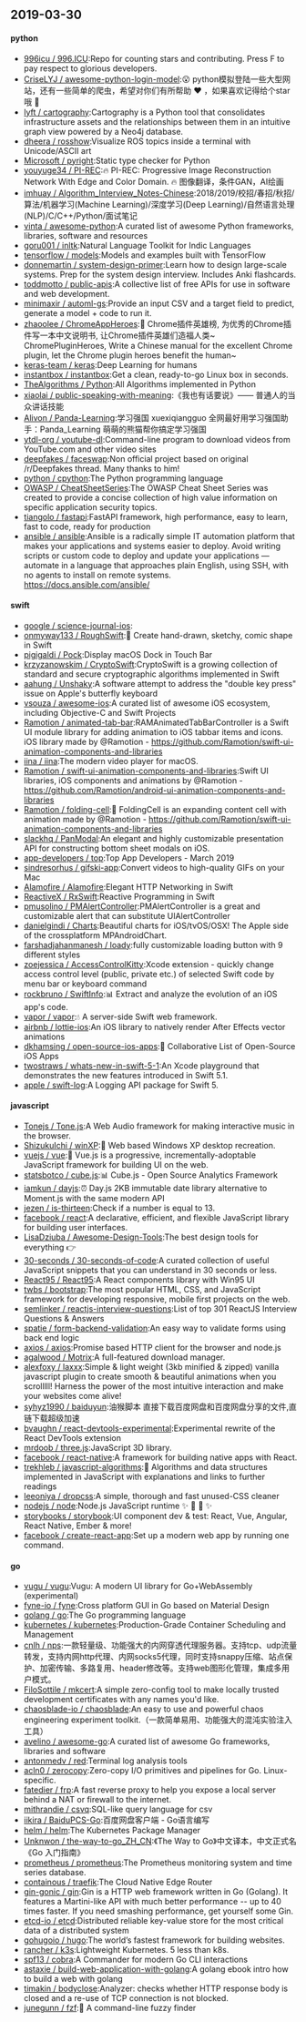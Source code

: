 ## 2019-03-30

#### python
* [996icu / 996.ICU](https://github.com/996icu/996.ICU):Repo for counting stars and contributing. Press F to pay respect to glorious developers.
* [CriseLYJ / awesome-python-login-model](https://github.com/CriseLYJ/awesome-python-login-model):😮
python模拟登陆一些大型网站，还有一些简单的爬虫，希望对你们有所帮助
❤️
，如果喜欢记得给个star哦
🌟
* [lyft / cartography](https://github.com/lyft/cartography):Cartography is a Python tool that consolidates infrastructure assets and the relationships between them in an intuitive graph view powered by a Neo4j database.
* [dheera / rosshow](https://github.com/dheera/rosshow):Visualize ROS topics inside a terminal with Unicode/ASCII art
* [Microsoft / pyright](https://github.com/Microsoft/pyright):Static type checker for Python
* [youyuge34 / PI-REC](https://github.com/youyuge34/PI-REC):🔥
PI-REC: Progressive Image Reconstruction Network With Edge and Color Domain.
🔥
图像翻译，条件GAN，AI绘画
* [imhuay / Algorithm_Interview_Notes-Chinese](https://github.com/imhuay/Algorithm_Interview_Notes-Chinese):2018/2019/校招/春招/秋招/算法/机器学习(Machine Learning)/深度学习(Deep Learning)/自然语言处理(NLP)/C/C++/Python/面试笔记
* [vinta / awesome-python](https://github.com/vinta/awesome-python):A curated list of awesome Python frameworks, libraries, software and resources
* [goru001 / inltk](https://github.com/goru001/inltk):Natural Language Toolkit for Indic Languages
* [tensorflow / models](https://github.com/tensorflow/models):Models and examples built with TensorFlow
* [donnemartin / system-design-primer](https://github.com/donnemartin/system-design-primer):Learn how to design large-scale systems. Prep for the system design interview. Includes Anki flashcards.
* [toddmotto / public-apis](https://github.com/toddmotto/public-apis):A collective list of free APIs for use in software and web development.
* [minimaxir / automl-gs](https://github.com/minimaxir/automl-gs):Provide an input CSV and a target field to predict, generate a model + code to run it.
* [zhaoolee / ChromeAppHeroes](https://github.com/zhaoolee/ChromeAppHeroes):🌈
Chrome插件英雄榜, 为优秀的Chrome插件写一本中文说明书, 让Chrome插件英雄们造福人类~ ChromePluginHeroes, Write a Chinese manual for the excellent Chrome plugin, let the Chrome plugin heroes benefit the human~
* [keras-team / keras](https://github.com/keras-team/keras):Deep Learning for humans
* [instantbox / instantbox](https://github.com/instantbox/instantbox):Get a clean, ready-to-go Linux box in seconds.
* [TheAlgorithms / Python](https://github.com/TheAlgorithms/Python):All Algorithms implemented in Python
* [xiaolai / public-speaking-with-meaning](https://github.com/xiaolai/public-speaking-with-meaning):《我也有话要说》—— 普通人的当众讲话技能
* [Alivon / Panda-Learning](https://github.com/Alivon/Panda-Learning):学习强国 xuexiqiangguo 全网最好用学习强国助手：Panda_Learning 萌萌的熊猫帮你搞定学习强国
* [ytdl-org / youtube-dl](https://github.com/ytdl-org/youtube-dl):Command-line program to download videos from YouTube.com and other video sites
* [deepfakes / faceswap](https://github.com/deepfakes/faceswap):Non official project based on original /r/Deepfakes thread. Many thanks to him!
* [python / cpython](https://github.com/python/cpython):The Python programming language
* [OWASP / CheatSheetSeries](https://github.com/OWASP/CheatSheetSeries):The OWASP Cheat Sheet Series was created to provide a concise collection of high value information on specific application security topics.
* [tiangolo / fastapi](https://github.com/tiangolo/fastapi):FastAPI framework, high performance, easy to learn, fast to code, ready for production
* [ansible / ansible](https://github.com/ansible/ansible):Ansible is a radically simple IT automation platform that makes your applications and systems easier to deploy. Avoid writing scripts or custom code to deploy and update your applications — automate in a language that approaches plain English, using SSH, with no agents to install on remote systems. https://docs.ansible.com/ansible/

#### swift
* [google / science-journal-ios](https://github.com/google/science-journal-ios):
* [onmyway133 / RoughSwift](https://github.com/onmyway133/RoughSwift):🎃
Create hand-drawn, sketchy, comic shape in Swift
* [pigigaldi / Pock](https://github.com/pigigaldi/Pock):Display macOS Dock in Touch Bar
* [krzyzanowskim / CryptoSwift](https://github.com/krzyzanowskim/CryptoSwift):CryptoSwift is a growing collection of standard and secure cryptographic algorithms implemented in Swift
* [aahung / Unshaky](https://github.com/aahung/Unshaky):A software attempt to address the "double key press" issue on Apple's butterfly keyboard
* [vsouza / awesome-ios](https://github.com/vsouza/awesome-ios):A curated list of awesome iOS ecosystem, including Objective-C and Swift Projects
* [Ramotion / animated-tab-bar](https://github.com/Ramotion/animated-tab-bar):RAMAnimatedTabBarController is a Swift UI module library for adding animation to iOS tabbar items and icons. iOS library made by @Ramotion - https://github.com/Ramotion/swift-ui-animation-components-and-libraries
* [iina / iina](https://github.com/iina/iina):The modern video player for macOS.
* [Ramotion / swift-ui-animation-components-and-libraries](https://github.com/Ramotion/swift-ui-animation-components-and-libraries):Swift UI libraries, iOS components and animations by @Ramotion - https://github.com/Ramotion/android-ui-animation-components-and-libraries
* [Ramotion / folding-cell](https://github.com/Ramotion/folding-cell):📃
FoldingCell is an expanding content cell with animation made by @Ramotion - https://github.com/Ramotion/swift-ui-animation-components-and-libraries
* [slackhq / PanModal](https://github.com/slackhq/PanModal):An elegant and highly customizable presentation API for constructing bottom sheet modals on iOS.
* [app-developers / top](https://github.com/app-developers/top):Top App Developers - March 2019
* [sindresorhus / gifski-app](https://github.com/sindresorhus/gifski-app):Convert videos to high-quality GIFs on your Mac
* [Alamofire / Alamofire](https://github.com/Alamofire/Alamofire):Elegant HTTP Networking in Swift
* [ReactiveX / RxSwift](https://github.com/ReactiveX/RxSwift):Reactive Programming in Swift
* [pmusolino / PMAlertController](https://github.com/pmusolino/PMAlertController):PMAlertController is a great and customizable alert that can substitute UIAlertController
* [danielgindi / Charts](https://github.com/danielgindi/Charts):Beautiful charts for iOS/tvOS/OSX! The Apple side of the crossplatform MPAndroidChart.
* [farshadjahanmanesh / loady](https://github.com/farshadjahanmanesh/loady):fully customizable loading button with 9 different styles
* [zoejessica / AccessControlKitty](https://github.com/zoejessica/AccessControlKitty):Xcode extension - quickly change access control level (public, private etc.) of selected Swift code by menu bar or keyboard command
* [rockbruno / SwiftInfo](https://github.com/rockbruno/SwiftInfo):📊
Extract and analyze the evolution of an iOS app's code.
* [vapor / vapor](https://github.com/vapor/vapor):💧
A server-side Swift web framework.
* [airbnb / lottie-ios](https://github.com/airbnb/lottie-ios):An iOS library to natively render After Effects vector animations
* [dkhamsing / open-source-ios-apps](https://github.com/dkhamsing/open-source-ios-apps):📱
Collaborative List of Open-Source iOS Apps
* [twostraws / whats-new-in-swift-5-1](https://github.com/twostraws/whats-new-in-swift-5-1):An Xcode playground that demonstrates the new features introduced in Swift 5.1.
* [apple / swift-log](https://github.com/apple/swift-log):A Logging API package for Swift 5.

#### javascript
* [Tonejs / Tone.js](https://github.com/Tonejs/Tone.js):A Web Audio framework for making interactive music in the browser.
* [ShizukuIchi / winXP](https://github.com/ShizukuIchi/winXP):🏁
Web based Windows XP desktop recreation.
* [vuejs / vue](https://github.com/vuejs/vue):🖖
Vue.js is a progressive, incrementally-adoptable JavaScript framework for building UI on the web.
* [statsbotco / cube.js](https://github.com/statsbotco/cube.js):📊
Cube.js - Open Source Analytics Framework
* [iamkun / dayjs](https://github.com/iamkun/dayjs):⏰
Day.js 2KB immutable date library alternative to Moment.js with the same modern API
* [jezen / is-thirteen](https://github.com/jezen/is-thirteen):Check if a number is equal to 13.
* [facebook / react](https://github.com/facebook/react):A declarative, efficient, and flexible JavaScript library for building user interfaces.
* [LisaDziuba / Awesome-Design-Tools](https://github.com/LisaDziuba/Awesome-Design-Tools):The best design tools for everything
👉
* [30-seconds / 30-seconds-of-code](https://github.com/30-seconds/30-seconds-of-code):A curated collection of useful JavaScript snippets that you can understand in 30 seconds or less.
* [React95 / React95](https://github.com/React95/React95):A React components library with Win95 UI
* [twbs / bootstrap](https://github.com/twbs/bootstrap):The most popular HTML, CSS, and JavaScript framework for developing responsive, mobile first projects on the web.
* [semlinker / reactjs-interview-questions](https://github.com/semlinker/reactjs-interview-questions):List of top 301 ReactJS Interview Questions & Answers
* [spatie / form-backend-validation](https://github.com/spatie/form-backend-validation):An easy way to validate forms using back end logic
* [axios / axios](https://github.com/axios/axios):Promise based HTTP client for the browser and node.js
* [agalwood / Motrix](https://github.com/agalwood/Motrix):A full-featured download manager.
* [alexfoxy / laxxx](https://github.com/alexfoxy/laxxx):Simple & light weight (3kb minified & zipped) vanilla javascript plugin to create smooth & beautiful animations when you scrolllll! Harness the power of the most intuitive interaction and make your websites come alive!
* [syhyz1990 / baiduyun](https://github.com/syhyz1990/baiduyun):油猴脚本 直接下载百度网盘和百度网盘分享的文件,直链下载超级加速
* [bvaughn / react-devtools-experimental](https://github.com/bvaughn/react-devtools-experimental):Experimental rewrite of the React DevTools extension
* [mrdoob / three.js](https://github.com/mrdoob/three.js):JavaScript 3D library.
* [facebook / react-native](https://github.com/facebook/react-native):A framework for building native apps with React.
* [trekhleb / javascript-algorithms](https://github.com/trekhleb/javascript-algorithms):📝
Algorithms and data structures implemented in JavaScript with explanations and links to further readings
* [leeoniya / dropcss](https://github.com/leeoniya/dropcss):A simple, thorough and fast unused-CSS cleaner
* [nodejs / node](https://github.com/nodejs/node):Node.js JavaScript runtime
✨
🐢
🚀
✨
* [storybooks / storybook](https://github.com/storybooks/storybook):UI component dev & test: React, Vue, Angular, React Native, Ember & more!
* [facebook / create-react-app](https://github.com/facebook/create-react-app):Set up a modern web app by running one command.

#### go
* [vugu / vugu](https://github.com/vugu/vugu):Vugu: A modern UI library for Go+WebAssembly (experimental)
* [fyne-io / fyne](https://github.com/fyne-io/fyne):Cross platform GUI in Go based on Material Design
* [golang / go](https://github.com/golang/go):The Go programming language
* [kubernetes / kubernetes](https://github.com/kubernetes/kubernetes):Production-Grade Container Scheduling and Management
* [cnlh / nps](https://github.com/cnlh/nps):一款轻量级、功能强大的内网穿透代理服务器。支持tcp、udp流量转发，支持内网http代理、内网socks5代理，同时支持snappy压缩、站点保护、加密传输、多路复用、header修改等。支持web图形化管理，集成多用户模式。
* [FiloSottile / mkcert](https://github.com/FiloSottile/mkcert):A simple zero-config tool to make locally trusted development certificates with any names you'd like.
* [chaosblade-io / chaosblade](https://github.com/chaosblade-io/chaosblade):An easy to use and powerful chaos engineering experiment toolkit.（一款简单易用、功能强大的混沌实验注入工具）
* [avelino / awesome-go](https://github.com/avelino/awesome-go):A curated list of awesome Go frameworks, libraries and software
* [antonmedv / red](https://github.com/antonmedv/red):Terminal log analysis tools
* [acln0 / zerocopy](https://github.com/acln0/zerocopy):Zero-copy I/O primitives and pipelines for Go. Linux-specific.
* [fatedier / frp](https://github.com/fatedier/frp):A fast reverse proxy to help you expose a local server behind a NAT or firewall to the internet.
* [mithrandie / csvq](https://github.com/mithrandie/csvq):SQL-like query language for csv
* [iikira / BaiduPCS-Go](https://github.com/iikira/BaiduPCS-Go):百度网盘客户端 - Go语言编写
* [helm / helm](https://github.com/helm/helm):The Kubernetes Package Manager
* [Unknwon / the-way-to-go_ZH_CN](https://github.com/Unknwon/the-way-to-go_ZH_CN):《The Way to Go》中文译本，中文正式名《Go 入门指南》
* [prometheus / prometheus](https://github.com/prometheus/prometheus):The Prometheus monitoring system and time series database.
* [containous / traefik](https://github.com/containous/traefik):The Cloud Native Edge Router
* [gin-gonic / gin](https://github.com/gin-gonic/gin):Gin is a HTTP web framework written in Go (Golang). It features a Martini-like API with much better performance -- up to 40 times faster. If you need smashing performance, get yourself some Gin.
* [etcd-io / etcd](https://github.com/etcd-io/etcd):Distributed reliable key-value store for the most critical data of a distributed system
* [gohugoio / hugo](https://github.com/gohugoio/hugo):The world’s fastest framework for building websites.
* [rancher / k3s](https://github.com/rancher/k3s):Lightweight Kubernetes. 5 less than k8s.
* [spf13 / cobra](https://github.com/spf13/cobra):A Commander for modern Go CLI interactions
* [astaxie / build-web-application-with-golang](https://github.com/astaxie/build-web-application-with-golang):A golang ebook intro how to build a web with golang
* [timakin / bodyclose](https://github.com/timakin/bodyclose):Analyzer: checks whether HTTP response body is closed and a re-use of TCP connection is not blocked.
* [junegunn / fzf](https://github.com/junegunn/fzf):🌸
A command-line fuzzy finder
